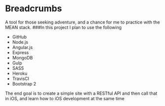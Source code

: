 # Breadcrumbs
A tool for those seeking adventure, and a chance for me to practice with the MEAN stack.
###In this project I plan to use the following
* GitHub
* Node.js
* Angular.js
* Express
* MongoDB
* Gulp
* SASS
* Heroku
* TravisCI
* Bootstrap 2

The end goal is to create a simple site with a RESTful API and then call that in iOS, and learn how to iOS development at the same time